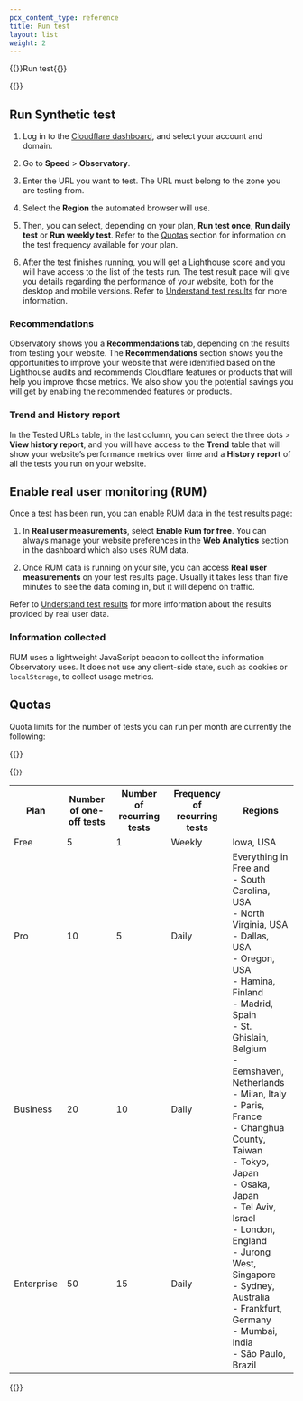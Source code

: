 ```yaml
---
pcx_content_type: reference
title: Run test
layout: list
weight: 2
---
```


{{<beta>}}Run test{{</beta>}}

{{<content-column>}}

## Run Synthetic test

1. Log in to the [Cloudflare dashboard](https://dash.cloudflare.com/login), and select your account and domain.

2. Go to **Speed** > **Observatory**.

3. Enter the URL you want to test. The URL must belong to the zone you are testing from.

4. Select the **Region** the automated browser will use.

5. Then, you can select, depending on your plan, **Run test once**, **Run daily test** or **Run weekly test**. Refer to the [Quotas](/fundamentals/speed/speed-test/run-speed-test/#quotas) section for information on the test frequency available for your plan.

6. After the test finishes running, you will get a Lighthouse score and you will have access to the list of the tests run. The test result page will give you details regarding the performance of your website, both for the desktop and mobile versions. Refer to [Understand test results](/fundamentals/speed/speed-test/test-results/) for more information.

### Recommendations

Observatory shows you a **Recommendations** tab, depending on the results from testing your website. The **Recommendations** section shows you the opportunities to improve your website that were identified based on the Lighthouse audits and recommends Cloudflare features or products that will help you improve those metrics. We also show you the potential savings you will get by enabling the recommended features or products.

### Trend and History report

In the Tested URLs table, in the last column, you can select the three dots > **View history report**, and you will have access to the **Trend** table that will show your website’s performance metrics over time and a **History report** of all the tests you run on your website.

## Enable real user monitoring (RUM)

Once a test has been run, you can enable RUM data in the test results page:

1. In **Real user measurements**, select **Enable Rum for free**. You can always manage your website preferences in the **Web Analytics** section in the dashboard which also uses RUM data.

2. Once RUM data is running on your site, you can access **Real user measurements** on your test results page. Usually it takes less than five minutes to see the data coming in, but it will depend on traffic.

Refer to [Understand test results](/fundamentals/speed/speed-test/test-results/) for more information about the results provided by real user data.

### Information collected

RUM uses a lightweight JavaScript beacon to collect the information Observatory uses. It does not use any client-side state, such as cookies or `localStorage`, to collect usage metrics.

## Quotas

Quota limits for the number of tests you can run per month are currently the following:

{{</content-column>}}

{{<table-wrap style="font-size: 87%">}}

<table>
  <tr>
    <th>Plan</th>
    <th>Number of one-off tests</th>
    <th>Number of recurring tests</th>
    <th>Frequency of recurring tests</th>
    <th>Regions</th>
  </tr>
  <tr>
    <td>Free</td>
    <td>5</td>
    <td>1</td>
    <td>Weekly</td>
    <td>Iowa, USA</td>
  </tr>
  <tr>
    <td>Pro</td>
    <td>10</td>
    <td>5</td>
    <td>Daily</td>
    <td rowspan="3">Everything in Free and <br> - South Carolina, USA <br> - North Virginia, USA <br> - Dallas, USA <br> - Oregon, USA <br> - Hamina, Finland <br> - Madrid, Spain <br> - St. Ghislain, Belgium <br> - Eemshaven, Netherlands <br> - Milan, Italy <br> - Paris, France <br> - Changhua County, Taiwan <br> - Tokyo, Japan <br> - Osaka, Japan <br> - Tel Aviv, Israel <br> - London, England <br> - Jurong West, Singapore <br> - Sydney, Australia <br> - Frankfurt, Germany <br> - Mumbai, India <br> - São Paulo, Brazil</td>
  </tr>
  <tr>
    <td>Business</td>
    <td>20</td>
    <td>10</td>
    <td>Daily</td>
  </tr>
  <tr>
    <td>Enterprise</td>
    <td>50</td>
    <td>15</td>
    <td>Daily</td>
  </tr>
</table>

{{</table-wrap>}}